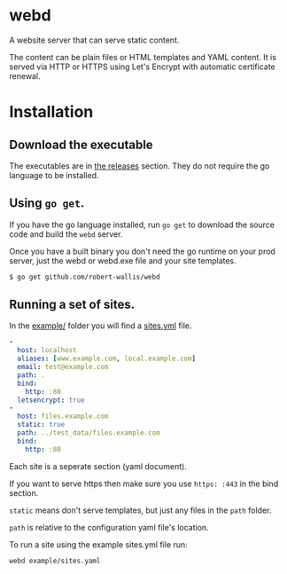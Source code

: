 # webd

A website server that can serve static content.

The content can be plain files or HTML templates and YAML content.
It is served via HTTP or HTTPS using Let's Encrypt with automatic certificate renewal.

# Installation

## Download the executable

The executables are in [the releases](https://github.com/robert-wallis/webd/releases/) section.
They do not require the go language to be installed.

## Using `go get`.

If you have the go language installed, run `go get` to download the source code and build the `webd` server.

Once you have a built binary you don't need the go runtime on your prod server, just the webd or webd.exe file and your site templates.

```bash
$ go get github.com/robert-wallis/webd
```

## Running a set of sites.

In the [example/](example/) folder you will find a [sites.yml](example/sites.yaml) file.

```yaml
-
  host: localhost
  aliases: [www.example.com, local.example.com]
  email: test@example.com
  path: .
  bind:
    http: :80
  letsencrypt: true
-
  host: files.example.com
  static: true
  path: ../test_data/files.example.com
  bind:
    http: :80
```

Each site is a seperate section (yaml document).

If you want to serve https then make sure you use `https: :443` in the bind section.

`static` means don't serve templates, but just any files in the `path` folder.

`path` is relative to the configuration yaml file's location.

To run a site using the example sites.yml file run:

```
webd example/sites.yaml
```
